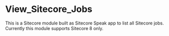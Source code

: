 # View_Sitecore_Jobs
This is a Sitecore module built as Sitecore Speak app to list all Sitecore jobs.
Currently this module supports Sitecore 8 only.
